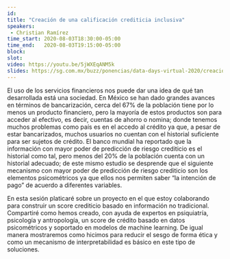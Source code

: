 ```yaml
---
id: 
title: "Creación de una calificación crediticia inclusiva"
speakers:
 - Christian Ramírez
time_start: 2020-08-03T18:30:00-05:00
time_end:   2020-08-03T19:15:00-05:00
block: 
slot: 
video: https://youtu.be/5jWXEqANM5k
slides: https://sg.com.mx/buzz/ponencias/data-days-virtual-2020/creacion-de-una-calificacion-de-credito-inclusiva
---
```


El uso de los servicios financieros nos puede dar una idea de qué tan desarrollada está una sociedad. En México se han dado grandes avances en términos de bancarización, cerca del 67% de la población tiene por lo menos un producto financiero, pero la mayoría de estos productos son para acceder al efectivo, es decir, cuentas de ahorro o nomina; donde tenemos muchos problemas como país es en el accedo al crédito ya que, a pesar de estar bancarizados, muchos usuarios no cuentan con el historial suficiente para ser sujetos de crédito. El banco mundial ha reportado que la información con mayor poder de predicción de riesgo crediticio es el historial como tal, pero menos del 20% de la población cuenta con un historial adecuado; de este mismo estudio se desprende que el siguiente mecanismo con mayor poder de predicción de riesgo crediticio son los elementos psicométricos ya que ellos nos permiten saber “la intención de pago” de acuerdo a diferentes variables.

En esta sesión platicaré sobre un proyecto en el que estoy colaborando para construir un score crediticio basado en información no tradicional. Compartiré como hemos creado, con ayuda de expertos en psiquiatría, psicología y antropología, un score de crédito basado en datos psicométricos y soportado en modelos de machine learning. De igual manera mostraremos como hicimos para reducir el sesgo de forma ética y como un mecanismo de interpretabilidad es básico en este tipo de soluciones.